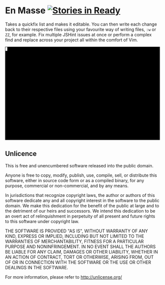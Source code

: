 # En Masse [![Stories in Ready](https://badge.waffle.io/wolfy87/vim-enmasse.png?label=ready&title=Ready)](https://waffle.io/wolfy87/vim-enmasse)

Takes a quickfix list and makes it editable. You can then write each change back to their respective files using your favourite way of writing files, `:w` or `ZZ`, for example. Fix multiple JSHint issues at once or perform a complex find and replace across your project all within the comfort of Vim.

![Animated demonstration](./images/example.gif)

## Unlicence

This is free and unencumbered software released into the public domain.

Anyone is free to copy, modify, publish, use, compile, sell, or
distribute this software, either in source code form or as a compiled
binary, for any purpose, commercial or non-commercial, and by any
means.

In jurisdictions that recognize copyright laws, the author or authors
of this software dedicate any and all copyright interest in the
software to the public domain. We make this dedication for the benefit
of the public at large and to the detriment of our heirs and
successors. We intend this dedication to be an overt act of
relinquishment in perpetuity of all present and future rights to this
software under copyright law.

THE SOFTWARE IS PROVIDED "AS IS", WITHOUT WARRANTY OF ANY KIND,
EXPRESS OR IMPLIED, INCLUDING BUT NOT LIMITED TO THE WARRANTIES OF
MERCHANTABILITY, FITNESS FOR A PARTICULAR PURPOSE AND NONINFRINGEMENT.
IN NO EVENT SHALL THE AUTHORS BE LIABLE FOR ANY CLAIM, DAMAGES OR
OTHER LIABILITY, WHETHER IN AN ACTION OF CONTRACT, TORT OR OTHERWISE,
ARISING FROM, OUT OF OR IN CONNECTION WITH THE SOFTWARE OR THE USE OR
OTHER DEALINGS IN THE SOFTWARE.

For more information, please refer to <http://unlicense.org/>